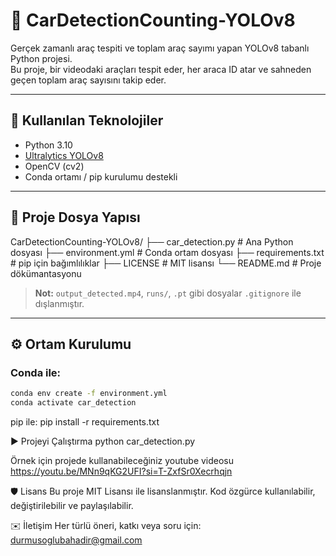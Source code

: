 # 🚗 CarDetectionCounting-YOLOv8

Gerçek zamanlı araç tespiti ve toplam araç sayımı yapan YOLOv8 tabanlı Python projesi.  
Bu proje, bir videodaki araçları tespit eder, her araca ID atar ve sahneden geçen toplam araç sayısını takip eder.

---

## 🔧 Kullanılan Teknolojiler

- Python 3.10
- [Ultralytics YOLOv8](https://github.com/ultralytics/ultralytics)
- OpenCV (cv2)
- Conda ortamı / pip kurulumu destekli

---

## 📂 Proje Dosya Yapısı

CarDetectionCounting-YOLOv8/
├── car_detection.py # Ana Python dosyası
├── environment.yml # Conda ortam dosyası
├── requirements.txt # pip için bağımlılıklar
├── LICENSE # MIT lisansı
└── README.md # Proje dökümantasyonu

> **Not:** `output_detected.mp4`, `runs/`, `.pt` gibi dosyalar `.gitignore` ile dışlanmıştır.

---

## ⚙️ Ortam Kurulumu

### Conda ile:
```bash
conda env create -f environment.yml
conda activate car_detection
```

pip ile:
pip install -r requirements.txt

▶️ Projeyi Çalıştırma
python car_detection.py

Örnek için projede kullanabileceğiniz youtube videosu
https://youtu.be/MNn9qKG2UFI?si=T-ZxfSr0Xecrhqjn


🛡️ Lisans
Bu proje MIT Lisansı ile lisanslanmıştır.
Kod özgürce kullanılabilir, değiştirilebilir ve paylaşılabilir.

✉️ İletişim
Her türlü öneri, katkı veya soru için: durmusoglubahadir@gmail.com



